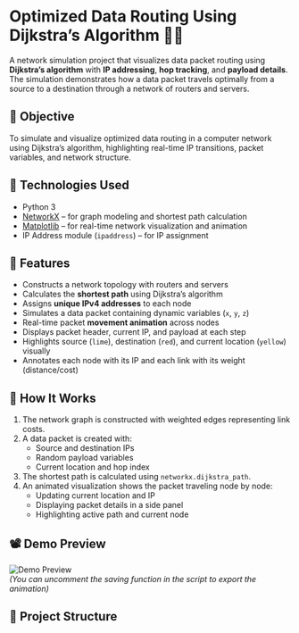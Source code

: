 # Optimized Data Routing Using Dijkstra’s Algorithm 🚦📡

A network simulation project that visualizes data packet routing using **Dijkstra’s algorithm** with **IP addressing**, **hop tracking**, and **payload details**. The simulation demonstrates how a data packet travels optimally from a source to a destination through a network of routers and servers.

## 🧠 Objective

To simulate and visualize optimized data routing in a computer network using Dijkstra’s algorithm, highlighting real-time IP transitions, packet variables, and network structure.

## 🔧 Technologies Used

- Python 3
- [NetworkX](https://networkx.org/) – for graph modeling and shortest path calculation
- [Matplotlib](https://matplotlib.org/) – for real-time network visualization and animation
- IP Address module (`ipaddress`) – for IP assignment

## 📌 Features

- Constructs a network topology with routers and servers
- Calculates the **shortest path** using Dijkstra’s algorithm
- Assigns **unique IPv4 addresses** to each node
- Simulates a data packet containing dynamic variables (`x`, `y`, `z`)
- Real-time packet **movement animation** across nodes
- Displays packet header, current IP, and payload at each step
- Highlights source (`lime`), destination (`red`), and current location (`yellow`) visually
- Annotates each node with its IP and each link with its weight (distance/cost)

## 🔄 How It Works

1. The network graph is constructed with weighted edges representing link costs.
2. A data packet is created with:
   - Source and destination IPs
   - Random payload variables
   - Current location and hop index
3. The shortest path is calculated using `networkx.dijkstra_path`.
4. An animated visualization shows the packet traveling node by node:
   - Updating current location and IP
   - Displaying packet details in a side panel
   - Highlighting active path and current node

## 📽️ Demo Preview

![Demo Preview](ip_packet_routing.gif)  
*(You can uncomment the saving function in the script to export the animation)*

## 📁 Project Structure

